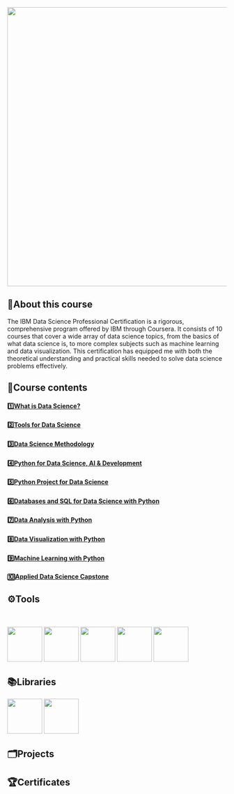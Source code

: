 <img src="https://github.com/imjustha/IBM_DataScienceProfessional_Certificate/assets/76855473/8b317579-125d-4a29-9a56-4f36d0fd68ab" style="width:1280px;height:640;"/>

## 📃About this course
The IBM Data Science Professional Certification is a rigorous, comprehensive program offered by IBM through Coursera. It consists of 10 courses that cover a wide array of data science topics, from the basics of what data science is, to more complex subjects such as machine learning and data visualization. This certification has equipped me with both the theoretical understanding and practical skills needed to solve data science problems effectively.


## 📒Course contents
#### 1️⃣[What is Data Science?](https://github.com/imjustha/IBM_DataScienceProfessional_Certificate/tree/main/1.%20What%20is%20Data%20Science)
#### 2️⃣[Tools for Data Science](https://github.com/imjustha/IBM_DataScienceProfessional_Certificate/tree/main/2.%20Tools%20for%20Data%20Science)
#### 3️⃣[Data Science Methodology](https://github.com/imjustha/IBM_DataScienceProfessional_Certificate/tree/main/3.%20Data%20Science%20Methodology)
#### 4️⃣[Python for Data Science, AI & Development](https://github.com/imjustha/IBM_DataScienceProfessional_Certificate/tree/main/4.%20Python%20for%20Data%20Science%2C%20AI%20%26%20Development)
#### 5️⃣[Python Project for Data Science](https://github.com/imjustha/IBM_DataScienceProfessional_Certificate/tree/main/5.%20Python%20Project%20for%20Data%20Science)
#### 6️⃣[Databases and SQL for Data Science with Python]()
#### 7️⃣[Data Analysis with Python]()
#### 8️⃣[Data Visualization with Python]()
#### 9️⃣[Machine Learning with Python]()
#### 🔟[Applied Data Science Capstone]()

## ⚙️Tools
<br> <br>
  <img src="https://cdn.jsdelivr.net/gh/devicons/devicon@latest/icons/python/python-original-wordmark.svg" height="80">
  <img src="https://cdn.jsdelivr.net/gh/devicons/devicon@latest/icons/jupyter/jupyter-original.svg" height="80">
  <img src="https://cdn.jsdelivr.net/gh/devicons/devicon@latest/icons/rstudio/rstudio-original.svg" height="80">
  <img src="https://github.com/imjustha/IBM_DataScienceProfessional_Certificate/assets/76855473/2e765ea1-12d7-4f92-b47a-7f5cfe952069" height="80">
  <img src="https://cdn.jsdelivr.net/gh/devicons/devicon@latest/icons/github/github-original-wordmark.svg" height="80">
</p>

## 📚Libraries
<img src="https://cdn.jsdelivr.net/gh/devicons/devicon@latest/icons/pandas/pandas-original-wordmark.svg" height="80"/>
<img src="https://cdn.jsdelivr.net/gh/devicons/devicon@latest/icons/numpy/numpy-original-wordmark.svg" height="80"/>

## 🗂️Projects

## 🏆Certificates

